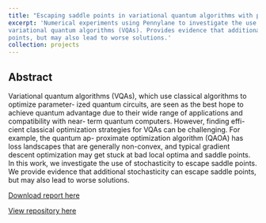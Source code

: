 ```yaml
---
title: "Escaping saddle points in variational quantum algorithms with perturbed gradient descent"
excerpt: 'Numerical experiments using Pennylane to investigate the use of stochasticity to escape saddle points in
variational quantum algorithms (VQAs). Provides evidence that additional stochasticity can escape saddle
points, but may also lead to worse solutions.'
collection: projects
---
```


## Abstract

Variational quantum algorithms (VQAs), which
use classical algorithms to optimize parameter-
ized quantum circuits, are seen as the best hope
to achieve quantum advantage due to their wide
range of applications and compatibility with near-
term quantum computers. However, finding effi-
cient classical optimization strategies for VQAs
can be challenging. For example, the quantum ap-
proximate optimization algorithm (QAOA) has
loss landscapes that are generally non-convex,
and typical gradient descent optimization may
get stuck at bad local optima and saddle points. In
this work, we investigate the use of stochasticity
to escape saddle points. We provide evidence that
additional stochasticity can escape saddle points,
but may also lead to worse solutions.

[Download report here](http://sudattahor.github.io/files/report-pgd-for-vqas.pdf)

[View repository here](https://github.com/SudattaHor/PGD-for-VQAs)
